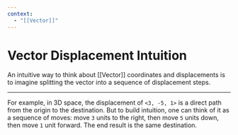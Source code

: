 ```yaml
---
context:
  - "[[Vector]]"
---
```


# Vector Displacement Intuition

An intuitive way to think about [[Vector]] coordinates and displacements is to imagine splitting the vector into a sequence of displacement steps.

---

For example, in 3D space, the displacement of `<3, -5, 1>` is a direct path from the origin to the destination. But to build intuition, one can think of it as a sequence of moves: move `3` units to the right, then move `5` units down, then move `1` unit forward. The end result is the same destination.
